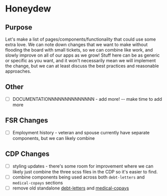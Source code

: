# Honeydew
## Purpose
Let's make a list of pages/components/functionality that could use some extra love. We can note down changes that we want to make without flooding the board with small tickets, so we can combine like work, and slowly improve on all of our apps as we grow! Stuff here can be as generic or specific as you want, and it won't necessarily mean we will implement the change, but we can at least discuss the best practices and reasonable approaches.  

## Other
- [ ]  DOCUMENTATIONNNNNNNNNNNNNN - add more! -- make time to add more

## FSR Changes
- [ ] Employment history - veteran and spouse currently have separate components, but we can likely combine

## CDP Changes
- [ ] styling updates - there's some room for improvement where we can likely just combine the three scss files in the CDP so it's easier to find.
- [ ] combine components being used across both `debt-letters` and `medical-copays` sections
- [ ] remove old standalone [debt-letters](https://github.com/department-of-veterans-affairs/vets-website/tree/8ec34b0c1f9a27ba8287765c85155e2df97957ae/src/applications/debt-letters) and [medical-copays](https://github.com/department-of-veterans-affairs/vets-website/tree/29ea9e844d860040f77c26485053095e028e265f/src/applications/medical-copays)
